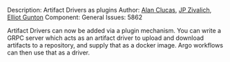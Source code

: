 Description: Artifact Drivers as plugins
Author: [Alan Clucas](https://github.com/Joibel), [JP Zivalich](https://github.com/JPZ13), [Elliot Gunton](https://github.com/elliotgunton)
Component: General
Issues: 5862

Artifact Drivers can now be added via a plugin mechanism.
You can write a GRPC server which acts as an artifact driver to upload and download artifacts to a repository, and supply that as a docker image.
Argo workflows can then use that as a driver.
